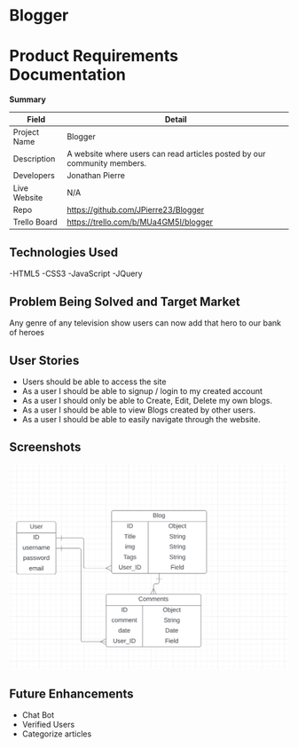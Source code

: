 # Blogger

# Product Requirements Documentation

**Summary**

| Field | Detail |
|--------|-----|
| Project Name | Blogger |
| Description | A website where users can read articles posted by our community members. |
| Developers | Jonathan Pierre |
| Live Website | N/A|
| Repo | https://github.com/JPierre23/Blogger |
| Trello Board | https://trello.com/b/MUa4GM5I/blogger |

## Technologies Used
-HTML5
-CSS3
-JavaScript
-JQuery

## Problem Being Solved and Target Market
Any genre of any television show users can now add that hero to our bank of heroes

## User Stories
- Users should be able to access the site
- As a user I should be able to signup / login to my created account
- As a user I should only be able to Create, Edit, Delete my own blogs.
- As a user I should be able to view Blogs created by other users.
- As a user I should be able to easily navigate through the website.

## Screenshots

![Blogger ERD](./ERD.jpeg)


## Future Enhancements
- Chat Bot
- Verified Users
- Categorize articles